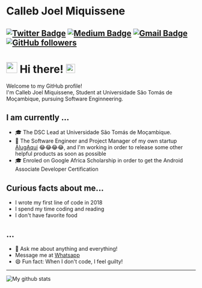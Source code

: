 # Calleb Joel Miquissene 
[![Twitter Badge](https://img.shields.io/badge/-@callebdev-1ca0f1?style=flat-square&labelColor=1ca0f1&logo=twitter&logoColor=white&link=https://twitter.com/callebdev)](https://twitter.com/callebdev) [![Medium Badge](https://img.shields.io/badge/-@callebdev-03a57a?style=flat-square&labelColor=000000&logo=Medium&link=https://medium.com/@sakshamtaneja/)](https://medium.com/@callebdev/)
[![Gmail Badge](https://img.shields.io/badge/-callebmiquissene@gmail.com-c14438?style=flat-square&logo=Gmail&logoColor=white&link=mailto:callebmiquissene@gmail.com)](mailto:callebmiquissene@gmail.com)
[![GitHub followers](https://img.shields.io/github/followers/callebdev?label=Follow&style=social)](https://github.com/callebdev/?tab=follow)
---

# <img src="https://github.com/TheDudeThatCode/TheDudeThatCode/blob/master/Assets/Hi.gif" width="29px"> Hi there!&nbsp;<img src="https://github.com/TheDudeThatCode/TheDudeThatCode/blob/master/Assets/Earth.gif" width="24px">
Welcome to my GitHub profile!<br>
I'm Calleb Joel Miquissene, Student at Universidade São Tomás de Moçambique, pursuing Software Enginneering.

## I am currently ...
- 🎓 The DSC Lead at Universidade São Tomás de Moçambique.
- 🎨 The Software Engineer and Project Manager of my own startup [AlugAqui](https://github.com/AlugAqui) 😂😂😂😂, and I'm working in order to release some other helpful products as soon as possible
- 🎓 Enroled on Google Africa Scholarship in order to get the Android Associate Developer Certification

## Curious facts about me...
- I wrote my first line of code in 2018
- I spend my time coding and reading
- I don't have favorite food

## ...

- 💬 Ask me about anything and everything! 
-  Message me at [Whatsapp](https://wa.me/258842572431)
- 😄 Fun fact: When I don't code, I feel guilty! 
---
![My github stats](https://github-readme-stats.vercel.app/api?username=callebdev&show_icons=true)
